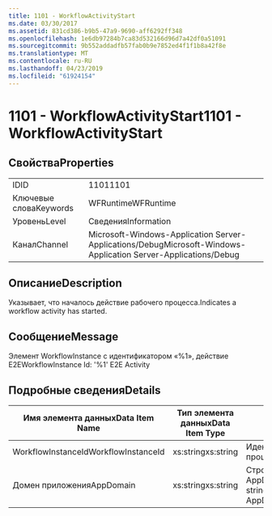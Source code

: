 ```yaml
---
title: 1101 - WorkflowActivityStart
ms.date: 03/30/2017
ms.assetid: 831cd386-b9b5-47a9-9690-aff6292ff348
ms.openlocfilehash: 1e6db97284b7ca83d532166d96d7a42df0a51091
ms.sourcegitcommit: 9b552addadfb57fab0b9e7852ed4f1f1b8a42f8e
ms.translationtype: MT
ms.contentlocale: ru-RU
ms.lasthandoff: 04/23/2019
ms.locfileid: "61924154"
---
```

# <a name="1101---workflowactivitystart"></a><span data-ttu-id="b1952-102">1101 - WorkflowActivityStart</span><span class="sxs-lookup"><span data-stu-id="b1952-102">1101 - WorkflowActivityStart</span></span>
## <a name="properties"></a><span data-ttu-id="b1952-103">Свойства</span><span class="sxs-lookup"><span data-stu-id="b1952-103">Properties</span></span>  
  
|||  
|-|-|  
|<span data-ttu-id="b1952-104">ID</span><span class="sxs-lookup"><span data-stu-id="b1952-104">ID</span></span>|<span data-ttu-id="b1952-105">1101</span><span class="sxs-lookup"><span data-stu-id="b1952-105">1101</span></span>|  
|<span data-ttu-id="b1952-106">Ключевые слова</span><span class="sxs-lookup"><span data-stu-id="b1952-106">Keywords</span></span>|<span data-ttu-id="b1952-107">WFRuntime</span><span class="sxs-lookup"><span data-stu-id="b1952-107">WFRuntime</span></span>|  
|<span data-ttu-id="b1952-108">Уровень</span><span class="sxs-lookup"><span data-stu-id="b1952-108">Level</span></span>|<span data-ttu-id="b1952-109">Сведения</span><span class="sxs-lookup"><span data-stu-id="b1952-109">Information</span></span>|  
|<span data-ttu-id="b1952-110">Канал</span><span class="sxs-lookup"><span data-stu-id="b1952-110">Channel</span></span>|<span data-ttu-id="b1952-111">Microsoft-Windows-Application Server-Applications/Debug</span><span class="sxs-lookup"><span data-stu-id="b1952-111">Microsoft-Windows-Application Server-Applications/Debug</span></span>|  
  
## <a name="description"></a><span data-ttu-id="b1952-112">Описание</span><span class="sxs-lookup"><span data-stu-id="b1952-112">Description</span></span>  
 <span data-ttu-id="b1952-113">Указывает, что началось действие рабочего процесса.</span><span class="sxs-lookup"><span data-stu-id="b1952-113">Indicates a workflow activity has started.</span></span>  
  
## <a name="message"></a><span data-ttu-id="b1952-114">Сообщение</span><span class="sxs-lookup"><span data-stu-id="b1952-114">Message</span></span>  
 <span data-ttu-id="b1952-115">Элемент WorkflowInstance с идентификатором «%1», действие E2E</span><span class="sxs-lookup"><span data-stu-id="b1952-115">WorkflowInstance Id: '%1' E2E Activity</span></span>  
  
## <a name="details"></a><span data-ttu-id="b1952-116">Подробные сведения</span><span class="sxs-lookup"><span data-stu-id="b1952-116">Details</span></span>  
  
|<span data-ttu-id="b1952-117">Имя элемента данных</span><span class="sxs-lookup"><span data-stu-id="b1952-117">Data Item Name</span></span>|<span data-ttu-id="b1952-118">Тип элемента данных</span><span class="sxs-lookup"><span data-stu-id="b1952-118">Data Item Type</span></span>|<span data-ttu-id="b1952-119">Описание</span><span class="sxs-lookup"><span data-stu-id="b1952-119">Description</span></span>|  
|--------------------|--------------------|-----------------|  
|<span data-ttu-id="b1952-120">WorkflowInstanceId</span><span class="sxs-lookup"><span data-stu-id="b1952-120">WorkflowInstanceId</span></span>|<span data-ttu-id="b1952-121">xs:string</span><span class="sxs-lookup"><span data-stu-id="b1952-121">xs:string</span></span>|<span data-ttu-id="b1952-122">Идентификатор экземпляра рабочего процесса.</span><span class="sxs-lookup"><span data-stu-id="b1952-122">The workflow instance id.</span></span>|  
|<span data-ttu-id="b1952-123">Домен приложения</span><span class="sxs-lookup"><span data-stu-id="b1952-123">AppDomain</span></span>|<span data-ttu-id="b1952-124">xs:string</span><span class="sxs-lookup"><span data-stu-id="b1952-124">xs:string</span></span>|<span data-ttu-id="b1952-125">Строка, возвращаемая AppDomain.CurrentDomain.FriendlyName.</span><span class="sxs-lookup"><span data-stu-id="b1952-125">The string returned by AppDomain.CurrentDomain.FriendlyName.</span></span>|
